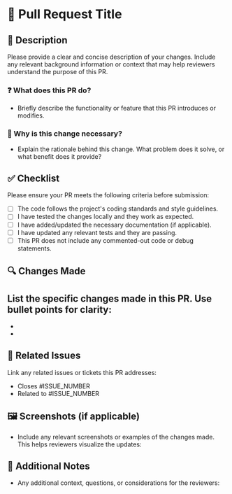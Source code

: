 # 📝 Pull Request Title

## 📖 Description
Please provide a clear and concise description of your changes. Include any relevant background information or context that may help reviewers understand the purpose of this PR.

### ❓ What does this PR do?
- Briefly describe the functionality or feature that this PR introduces or modifies.

### 🚀 Why is this change necessary?
- Explain the rationale behind this change. What problem does it solve, or what benefit does it provide?

## ✅ Checklist
Please ensure your PR meets the following criteria before submission:

- [ ] The code follows the project's coding standards and style guidelines.
- [ ] I have tested the changes locally and they work as expected.
- [ ] I have added/updated the necessary documentation (if applicable).
- [ ] I have updated any relevant tests and they are passing.
- [ ] This PR does not include any commented-out code or debug statements.

## 🔍 Changes Made
List the specific changes made in this PR. Use bullet points for clarity:
- 
- 
- 

## 🔗 Related Issues
Link any related issues or tickets this PR addresses:
- Closes #ISSUE_NUMBER
- Related to #ISSUE_NUMBER

## 🖼️ Screenshots (if applicable)
- Include any relevant screenshots or examples of the changes made. This helps reviewers visualize the updates:

## 📝 Additional Notes
- Any additional context, questions, or considerations for the reviewers:


